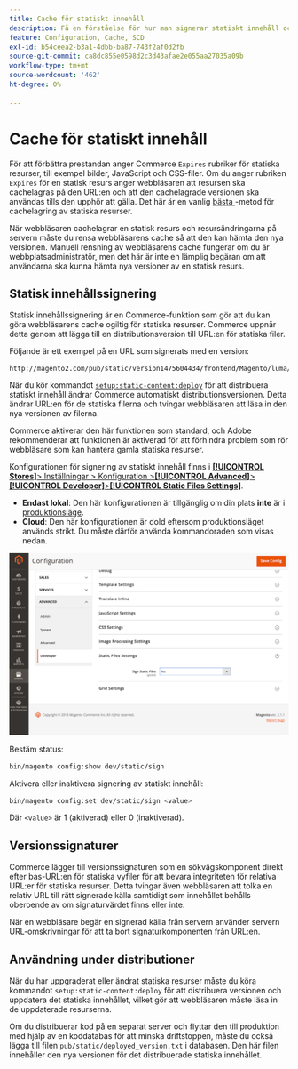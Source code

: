 ```yaml
---
title: Cache för statiskt innehåll
description: Få en förståelse för hur man signerar statiskt innehåll och hur man aktiverar eller inaktiverar funktionen.
feature: Configuration, Cache, SCD
exl-id: b54ceea2-b3a1-4dbb-ba87-743f2af0d2fb
source-git-commit: ca8dc855e0598d2c3d43afae2e055aa27035a09b
workflow-type: tm+mt
source-wordcount: '462'
ht-degree: 0%

---
```


# Cache för statiskt innehåll

För att förbättra prestandan anger Commerce `Expires` rubriker för statiska resurser, till exempel bilder, JavaScript och CSS-filer.
Om du anger rubriken `Expires` för en statisk resurs anger webbläsaren att resursen ska cachelagras på den URL:en och att den cachelagrade versionen ska användas tills den upphör att gälla.
Det här är en vanlig [bästa ](https://developer.yahoo.com/performance/rules.html#expires=)-metod för cachelagring av statiska resurser.

När webbläsaren cachelagrar en statisk resurs och resursändringarna på servern måste du rensa webbläsarens cache så att den kan hämta den nya versionen.
Manuell rensning av webbläsarens cache fungerar om du är webbplatsadministratör, men det här är inte en lämplig begäran om att användarna ska kunna hämta nya versioner av en statisk resurs.

## Statisk innehållssignering

Statisk innehållssignering är en Commerce-funktion som gör att du kan göra webbläsarens cache ogiltig för statiska resurser.
Commerce uppnår detta genom att lägga till en distributionsversion till URL:en för statiska filer.

Följande är ett exempel på en URL som signerats med en version:

```
http://magento2.com/pub/static/version1475604434/frontend/Magento/luma/en_US/images/logo.svg
```

När du kör kommandot [`setup:static-content:deploy`](../cli/static-view-file-deployment.md) för att distribuera statiskt innehåll ändrar Commerce automatiskt distributionsversionen.
Detta ändrar URL:en för de statiska filerna och tvingar webbläsaren att läsa in den nya versionen av filerna.

Commerce aktiverar den här funktionen som standard, och Adobe rekommenderar att funktionen är aktiverad för att förhindra problem som rör webbläsare som kan hantera gamla statiska resurser.

Konfigurationen för signering av statiskt innehåll finns i [**[!UICONTROL Stores]**> Inställningar > Konfiguration >**[!UICONTROL Advanced]**>**[!UICONTROL Developer]**>**[!UICONTROL Static Files Settings]**](https://docs.magento.com/user-guide/system/static-file-signature.html).

- **Endast lokal**: Den här konfigurationen är tillgänglig om din plats **inte** är i [produktionsläge](https://experienceleague.adobe.com/docs/commerce-operations/configuration-guide/setup/application-modes.html#production-mode).
- **Cloud**: Den här konfigurationen är dold eftersom produktionsläget används strikt. Du måste därför använda kommandoraden som visas nedan.

![Inställningar för statiska filer](../../assets/configuration/static-files-settings.png)

Bestäm status:

```bash
bin/magento config:show dev/static/sign
```

Aktivera eller inaktivera signering av statiskt innehåll:

```bash
bin/magento config:set dev/static/sign <value>
```

Där `<value>` är 1 (aktiverad) eller 0 (inaktiverad).

## Versionssignaturer

Commerce lägger till versionssignaturen som en sökvägskomponent direkt efter bas-URL:en för statiska vyfiler för att bevara integriteten för relativa URL:er för statiska resurser.
Detta tvingar även webbläsaren att tolka en relativ URL till rätt signerade källa samtidigt som innehållet behålls oberoende av om signaturvärdet finns eller inte.

När en webbläsare begär en signerad källa från servern använder servern URL-omskrivningar för att ta bort signaturkomponenten från URL:en.

## Användning under distributioner

När du har uppgraderat eller ändrat statiska resurser måste du köra kommandot `setup:static-content:deploy` för att distribuera versionen och uppdatera det statiska innehållet, vilket gör att webbläsaren måste läsa in de uppdaterade resurserna.

Om du distribuerar kod på en separat server och flyttar den till produktion med hjälp av en koddatabas för att minska driftstoppen, måste du också lägga till filen `pub/static/deployed_version.txt` i databasen.
Den här filen innehåller den nya versionen för det distribuerade statiska innehållet.
